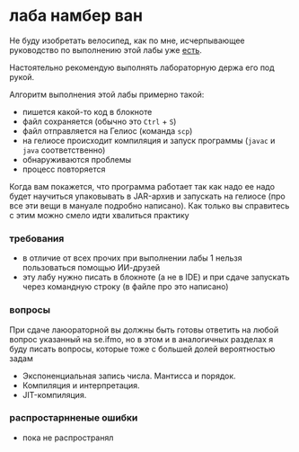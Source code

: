 # лаба намбер ван

Не буду изобретать велосипед, как по мне, исчерпывающее руководство по выполнению этой лабы уже
[есть](https://se.ifmo.ru/documents/10180/639377/proga_manual-2024.pdf/c2871582-3511-4367-0a52-c431100eeb2d?t=1725448459661).

Настоятельно рекомендую выполнять лабораторную держа его под рукой.

Алгоритм выполнения этой лабы примерно такой:
- пишется какой-то код в блокноте
- файл сохраняется (обычно это `Ctrl` + `S`)
- файл отправляется на Гелиос (команда `scp`)
- на гелиосе происходит компиляция и запуск программы (`javac` и `java` соответственно)
- обнаруживаются проблемы
- процесс повторяется

Когда вам покажется, что программа работает так как надо ее надо будет научиться упаковывать в JAR-архив и запускать на гелиосе
(про все эти вещи в мануале подробно написано). Как только вы справитесь с этим можно смело идти хвалиться практику
### требования
- в отличие от всех прочих при выполнении лабы 1 нельзя пользоваться помощью ИИ-друзей
- эту лабу нужно писать в блокноте (а не в IDE) и при сдаче запускать через командную строку (в файле про это написано)

### вопросы
При сдаче лаюораторной вы должны быть готовы ответить на любой вопрос указанный на se.ifmo,
но в этом и в аналогичных разделах я буду писать вопросы, которые тоже с большей долей вероятностью задам
- Экспоненциальная запись числа. Мантисса и порядок.
- Компиляция и интерпретация.
- JIT-компиляция.

### распростарнненые ошибки
- пока не распространял
